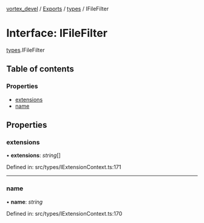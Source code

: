 [vortex_devel](../README.md) / [Exports](../modules.md) / [types](../modules/types.md) / IFileFilter

# Interface: IFileFilter

[types](../modules/types.md).IFileFilter

## Table of contents

### Properties

- [extensions](types.ifilefilter.md#extensions)
- [name](types.ifilefilter.md#name)

## Properties

### extensions

• **extensions**: *string*[]

Defined in: src/types/IExtensionContext.ts:171

___

### name

• **name**: *string*

Defined in: src/types/IExtensionContext.ts:170
